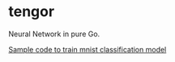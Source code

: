 # tengor
Neural Network in pure Go.

[Sample code to train mnist classification model](cmd/sample/main.go)
